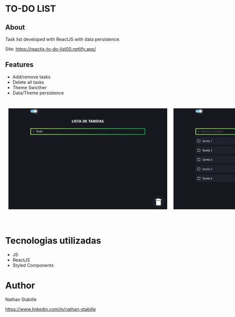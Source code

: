 # TO-DO LIST

## About

Task list developed with ReactJS with data persistence.

Site: https://reactjs-to-do-list00.netlify.app/

## Features

- Add/remove tasks
- Delete all tasks
- Theme Swicther
- Data/Theme persistence

<br>
<div style= "display: flex">
<img style="border: solid 1px; margin: 10px;" src="./public/github/to-do-list-01.gif">
<img style="border: solid 1px; margin: 10px" src="./public/github/to-do-list-02.gif">
</div>
<br>
<br>

# Tecnologias utilizadas

- JS
- ReactJS
- Styled Components

# Author

Nathan Stabille

https://www.linkedin.com/in/nathan-stabille

